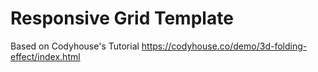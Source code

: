 # Responsive Grid Template

Based on Codyhouse's Tutorial
https://codyhouse.co/demo/3d-folding-effect/index.html

